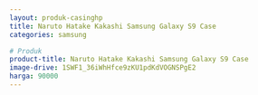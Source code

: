```yaml
---
layout: produk-casinghp
title: Naruto Hatake Kakashi Samsung Galaxy S9 Case
categories: samsung

# Produk
product-title: Naruto Hatake Kakashi Samsung Galaxy S9 Case
image-drive: 1SWF1_36iWhHfce9zKU1pdKdVOGNSPgE2
harga: 90000
---
```

